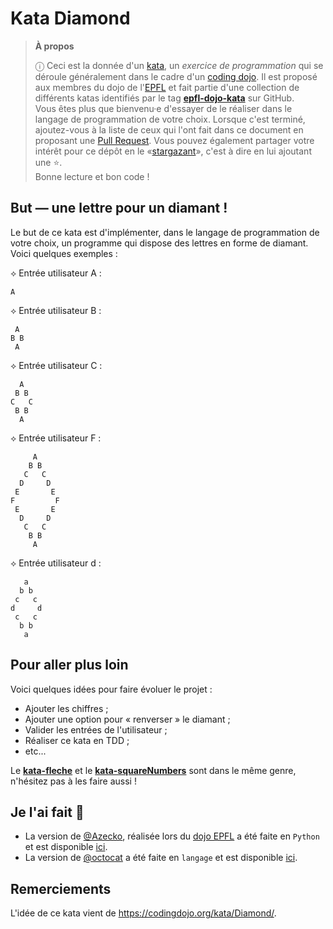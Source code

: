 # Kata Diamond

<!-- start:apropos -->
> **À propos**
>
> ⓘ Ceci est la donnée d'un [kata], un _exercice de programmation_ qui se
> déroule généralement dans le cadre d'un [coding dojo]. Il est proposé aux
> membres du dojo de l'[EPFL] et fait partie d'une collection de différents
> katas identifiés par le tag **[epfl-dojo-kata]** sur GitHub.  
> Vous êtes plus que bienvenu·e d'essayer de le réaliser dans le langage de
> programmation de votre choix. Lorsque c'est terminé, ajoutez-vous à la liste
> de ceux qui l'ont fait dans ce document en proposant une [Pull Request]. Vous
> pouvez également partager votre intérêt pour ce dépôt en
> le «[stargazant]», c'est à dire en lui ajoutant une ⭐.  
> Bonne lecture et bon code !

[kata]: https://fr.wikipedia.org/wiki/Coding_dojo#Kata
[coding dojo]: https://fr.wikipedia.org/wiki/Coding_dojo
[EPFL]: https://www.epfl.ch
[epfl-dojo-kata]: https://github.com/topics/epfl-dojo-kata
[Pull Request]: https://docs.github.com/en/pull-requests/collaborating-with-pull-requests/proposing-changes-to-your-work-with-pull-requests/about-pull-requests
[stargazant]: https://docs.github.com/en/get-started/exploring-projects-on-github/saving-repositories-with-stars
<!-- end:apropos -->

## But — une lettre pour un diamant !

Le but de ce kata est d'implémenter, dans le langage de programmation de votre
choix, un programme qui dispose des lettres en forme de diamant. Voici quelques
exemples :

⟡ Entrée utilisateur A :
```
A
```

⟡ Entrée utilisateur B :
```
 A
B B
 A
```

⟡ Entrée utilisateur C :
```
  A
 B B
C   C
 B B
  A
```

⟡ Entrée utilisateur F :
```
     A
    B B
   C   C
  D     D
 E       E
F         F
 E       E
  D     D
   C   C
    B B
     A
```

⟡ Entrée utilisateur d :
```
   a
  b b
 c   c
d     d
 c   c
  b b
   a
```


## Pour aller plus loin

Voici quelques idées pour faire évoluer le projet :
* Ajouter les chiffres ;
* Ajouter une option pour « renverser » le diamant ;
* Valider les entrées de l'utilisateur ;
* Réaliser ce kata en TDD ;
* etc...

Le **[kata-fleche](https://github.com/epfl-dojo/kata-fleche)** et le 
**[kata-squareNumbers](https://github.com/epfl-dojo/kata-squareNumbers)** sont
dans le même genre, n'hésitez pas à les faire aussi !


## Je l'ai fait 💪

* La version de [@Azecko](https://github.com/Azecko), réalisée lors du 
  [dojo EPFL](https://github.com/epfl-dojo/) a été faite en `Python` et est 
  disponible [ici](https://github.com/Azecko/kata-diamond).
* La version de [@octocat](https://github.com/octocat) a été faite en `langage`
  et est disponible [ici](https://#).


## Remerciements

L'idée de ce kata vient de https://codingdojo.org/kata/Diamond/.
